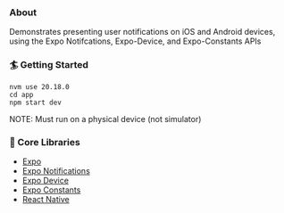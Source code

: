 ### About
Demonstrates presenting user notifications on iOS and Android devices, using the Expo Notifcations, Expo-Device, and Expo-Constants APIs

### 🏄 Getting Started
```
nvm use 20.18.0
cd app
npm start dev
```
NOTE: Must run on a physical device (not simulator)

### 🔧 Core Libraries
- [Expo](https://docs.expo.dev/)
- [Expo Notifications](https://docs.expo.dev/versions/latest/sdk/notifications/)
- [Expo Device](https://docs.expo.dev/versions/latest/sdk/device/)
- [Expo Constants](https://docs.expo.dev/versions/latest/sdk/constants/)
- [React Native](https://reactnative.dev/)
